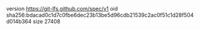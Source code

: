 version https://git-lfs.github.com/spec/v1
oid sha256:bdacad0c1d7c0fbe6dec23b13be5d96cdb21539c2ac0f51c1d28f504d014b364
size 27408
